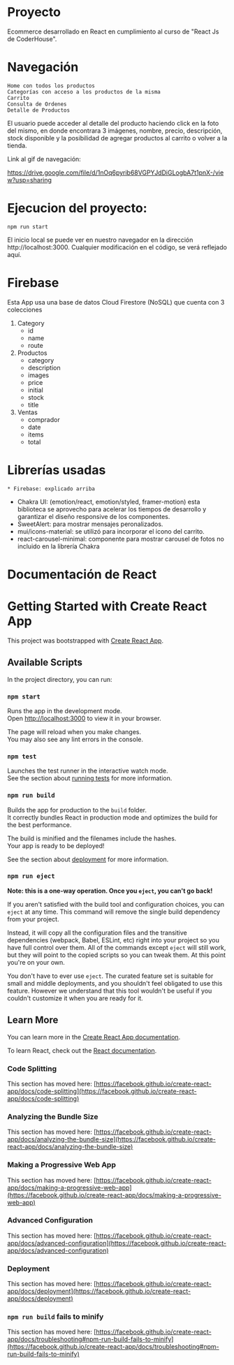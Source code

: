 # Proyecto

Ecommerce desarrollado en React en cumplimiento al curso de "React Js de CoderHouse".

# Navegación

    Home con todos los productos
    Categorías con acceso a los productos de la misma
    Carrito
    Consulta de Ordenes
    Detalle de Productos

El usuario puede acceder al detalle del producto haciendo click en la foto del mismo, en donde encontrara 3 imágenes, nombre, precio, descripción, stock disponible y la posibilidad de agregar productos al carrito o volver a la tienda.

Link al gif de navegación:

https://drive.google.com/file/d/1nOq6pyrib68VGPYJdDiGLogbA7t1pnX-/view?usp=sharing

# Ejecucion del proyecto:

`npm run start`

El inicio local se puede ver en nuestro navegador en la dirección http://localhost:3000.
Cualquier modificación en el código, se verá reflejado aquí.

# Firebase

Esta App usa una base de datos Cloud Firestore (NoSQL) que cuenta con 3 colecciones

1. Category
   - id
   - name
   - route
2. Productos
   - category
   - description
   - images
   - price
   - initial
   - stock
   - title
3. Ventas
   - comprador
   - date
   - items
   - total

# Librerías usadas

    * Firebase: explicado arriba

- Chakra UI: (emotion/react, emotion/styled, framer-motion) esta biblioteca se aprovecho para acelerar los tiempos de desarrollo y garantizar el diseño responsive de los componentes.
- SweetAlert: para mostrar mensajes peronalizados.
- mui/icons-material: se utilizó para incorporar el icono del carrito.
- react-carousel-minimal: componente para mostrar carousel de fotos no incluido en la librería Chakra

# Documentación de React

# Getting Started with Create React App

This project was bootstrapped with [Create React App](https://github.com/facebook/create-react-app).

## Available Scripts

In the project directory, you can run:

### `npm start`

Runs the app in the development mode.\
Open [http://localhost:3000](http://localhost:3000) to view it in your browser.

The page will reload when you make changes.\
You may also see any lint errors in the console.

### `npm test`

Launches the test runner in the interactive watch mode.\
See the section about [running tests](https://facebook.github.io/create-react-app/docs/running-tests) for more information.

### `npm run build`

Builds the app for production to the `build` folder.\
It correctly bundles React in production mode and optimizes the build for the best performance.

The build is minified and the filenames include the hashes.\
Your app is ready to be deployed!

See the section about [deployment](https://facebook.github.io/create-react-app/docs/deployment) for more information.

### `npm run eject`

**Note: this is a one-way operation. Once you `eject`, you can't go back!**

If you aren't satisfied with the build tool and configuration choices, you can `eject` at any time. This command will remove the single build dependency from your project.

Instead, it will copy all the configuration files and the transitive dependencies (webpack, Babel, ESLint, etc) right into your project so you have full control over them. All of the commands except `eject` will still work, but they will point to the copied scripts so you can tweak them. At this point you're on your own.

You don't have to ever use `eject`. The curated feature set is suitable for small and middle deployments, and you shouldn't feel obligated to use this feature. However we understand that this tool wouldn't be useful if you couldn't customize it when you are ready for it.

## Learn More

You can learn more in the [Create React App documentation](https://facebook.github.io/create-react-app/docs/getting-started).

To learn React, check out the [React documentation](https://reactjs.org/).

### Code Splitting

This section has moved here: [https://facebook.github.io/create-react-app/docs/code-splitting](https://facebook.github.io/create-react-app/docs/code-splitting)

### Analyzing the Bundle Size

This section has moved here: [https://facebook.github.io/create-react-app/docs/analyzing-the-bundle-size](https://facebook.github.io/create-react-app/docs/analyzing-the-bundle-size)

### Making a Progressive Web App

This section has moved here: [https://facebook.github.io/create-react-app/docs/making-a-progressive-web-app](https://facebook.github.io/create-react-app/docs/making-a-progressive-web-app)

### Advanced Configuration

This section has moved here: [https://facebook.github.io/create-react-app/docs/advanced-configuration](https://facebook.github.io/create-react-app/docs/advanced-configuration)

### Deployment

This section has moved here: [https://facebook.github.io/create-react-app/docs/deployment](https://facebook.github.io/create-react-app/docs/deployment)

### `npm run build` fails to minify

This section has moved here: [https://facebook.github.io/create-react-app/docs/troubleshooting#npm-run-build-fails-to-minify](https://facebook.github.io/create-react-app/docs/troubleshooting#npm-run-build-fails-to-minify)
